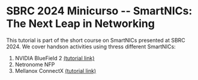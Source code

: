 # SBRC 2024 Minicurso -- SmartNICs: The Next Leap in Networking

This tutorial is part of the short course on SmartNICs presented at SBRC 2024. We cover handson activities using thress different SmartNICs:

1. NVIDIA BlueField 2 [(tutorial link)](bluefield.md)
2. Netronome NFP
3. Mellanox ConnectX [(tutorial link)](/connectx/READ.md)
